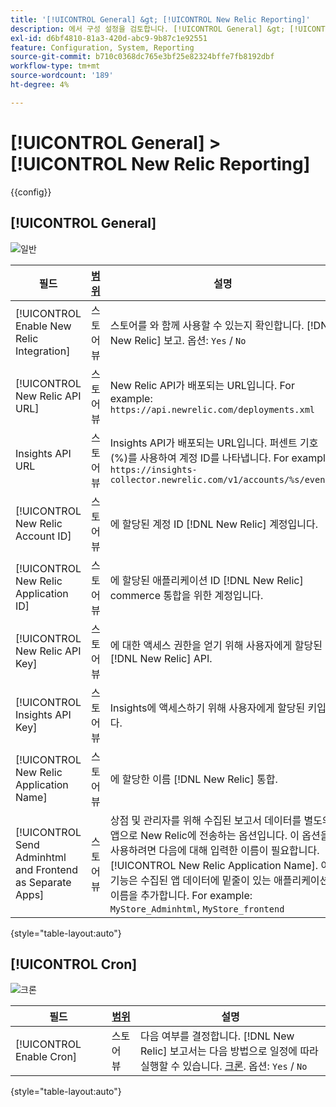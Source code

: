 ```yaml
---
title: '[!UICONTROL General] &gt; [!UICONTROL New Relic Reporting]'
description: 에서 구성 설정을 검토합니다. [!UICONTROL General] &gt; [!UICONTROL New Relic Reporting] 상거래 관리자의 페이지입니다.
exl-id: d6bf4810-81a3-420d-abc9-9b87c1e92551
feature: Configuration, System, Reporting
source-git-commit: b710c0368dc765e3bf25e82324bffe7fb8192dbf
workflow-type: tm+mt
source-wordcount: '189'
ht-degree: 4%

---
```


# [!UICONTROL General] > [!UICONTROL New Relic Reporting]

{{config}}

## [!UICONTROL General]

![일반](./assets/new-relic-reporting-general.png)<!-- zoom -->

<!-- [General](https://docs.magento.com/user-guide/reports/new-relic-reporting.html) -->

| 필드 | [범위](../../getting-started/websites-stores-views.md#scope-settings) | 설명 |
|--- |--- |--- |
| [!UICONTROL Enable New Relic Integration] | 스토어 뷰 | 스토어를 와 함께 사용할 수 있는지 확인합니다. [!DNL New Relic] 보고. 옵션: `Yes` / `No` |
| [!UICONTROL New Relic API URL] | 스토어 뷰 | New Relic API가 배포되는 URL입니다. For example: `https://api.newrelic.com/deployments.xml` |
| Insights API URL | 스토어 뷰 | Insights API가 배포되는 URL입니다. 퍼센트 기호(%)를 사용하여 계정 ID를 나타냅니다. For example: `https://insights-collector.newrelic.com/v1/accounts/%s/events` |
| [!UICONTROL New Relic Account ID] | 스토어 뷰 | 에 할당된 계정 ID [!DNL New Relic] 계정입니다. |
| [!UICONTROL New Relic Application ID] | 스토어 뷰 | 에 할당된 애플리케이션 ID [!DNL New Relic] commerce 통합을 위한 계정입니다. |
| [!UICONTROL New Relic API Key] | 스토어 뷰 | 에 대한 액세스 권한을 얻기 위해 사용자에게 할당된 키 [!DNL New Relic] API. |
| [!UICONTROL Insights API Key] | 스토어 뷰 | Insights에 액세스하기 위해 사용자에게 할당된 키입니다. |
| [!UICONTROL New Relic Application Name] | 스토어 뷰 | 에 할당한 이름 [!DNL New Relic] 통합. |
| [!UICONTROL Send Adminhtml and Frontend as Separate Apps] | 스토어 뷰 | 상점 및 관리자를 위해 수집된 보고서 데이터를 별도의 앱으로 New Relic에 전송하는 옵션입니다. 이 옵션을 사용하려면 다음에 대해 입력한 이름이 필요합니다. [!UICONTROL New Relic Application Name]. 이 기능은 수집된 앱 데이터에 밑줄이 있는 애플리케이션 이름을 추가합니다. For example: `MyStore_Adminhtml`, `MyStore_frontend` |

{style="table-layout:auto"}

## [!UICONTROL Cron]

![크론](./assets/new-relic-reporting-cron.png)<!-- zoom -->

<!-- Cron](https://docs.magento.com/user-guide/system/cron.html) -->

| 필드 | [범위](../../getting-started/websites-stores-views.md#scope-settings) | 설명 |
|--- |--- |--- |
| [!UICONTROL Enable Cron] | 스토어 뷰 | 다음 여부를 결정합니다. [!DNL New Relic] 보고서는 다음 방법으로 일정에 따라 실행할 수 있습니다. [크론](../../systems/cron.md). 옵션: `Yes` / `No` |

{style="table-layout:auto"}
